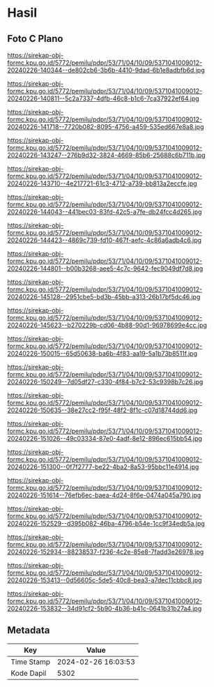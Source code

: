 # Hasil

## Foto C Plano

https://sirekap-obj-formc.kpu.go.id/5772/pemilu/pdpr/53/71/04/10/09/5371041009012-20240226-140344--de802cb6-3b6b-4410-9dad-6b1e8adbfb6d.jpg

https://sirekap-obj-formc.kpu.go.id/5772/pemilu/pdpr/53/71/04/10/09/5371041009012-20240226-140811--5c2a7337-4dfb-46c8-b1c6-7ca37922ef64.jpg

https://sirekap-obj-formc.kpu.go.id/5772/pemilu/pdpr/53/71/04/10/09/5371041009012-20240226-141718--7720b082-8095-4756-a459-535ed667e8a8.jpg

https://sirekap-obj-formc.kpu.go.id/5772/pemilu/pdpr/53/71/04/10/09/5371041009012-20240226-143247--276b9d32-3824-4669-85b6-25688c6b711b.jpg

https://sirekap-obj-formc.kpu.go.id/5772/pemilu/pdpr/53/71/04/10/09/5371041009012-20240226-143710--4e217721-61c3-4712-a739-bb813a2eccfe.jpg

https://sirekap-obj-formc.kpu.go.id/5772/pemilu/pdpr/53/71/04/10/09/5371041009012-20240226-144043--441bec03-83fd-42c5-a7fe-db24fcc4d265.jpg

https://sirekap-obj-formc.kpu.go.id/5772/pemilu/pdpr/53/71/04/10/09/5371041009012-20240226-144423--4869c739-fd10-467f-aefc-4c86a6adb4c6.jpg

https://sirekap-obj-formc.kpu.go.id/5772/pemilu/pdpr/53/71/04/10/09/5371041009012-20240226-144801--b00b3268-aee5-4c7c-9642-fec9049df7d8.jpg

https://sirekap-obj-formc.kpu.go.id/5772/pemilu/pdpr/53/71/04/10/09/5371041009012-20240226-145128--2951cbe5-bd3b-45bb-a313-26b17bf5dc46.jpg

https://sirekap-obj-formc.kpu.go.id/5772/pemilu/pdpr/53/71/04/10/09/5371041009012-20240226-145623--b270229b-cd06-4b88-90d1-96978699e4cc.jpg

https://sirekap-obj-formc.kpu.go.id/5772/pemilu/pdpr/53/71/04/10/09/5371041009012-20240226-150015--65d50638-ba6b-4f83-aa19-5a1b73b8511f.jpg

https://sirekap-obj-formc.kpu.go.id/5772/pemilu/pdpr/53/71/04/10/09/5371041009012-20240226-150249--7d05df27-c330-4f84-b7c2-53c9398b7c26.jpg

https://sirekap-obj-formc.kpu.go.id/5772/pemilu/pdpr/53/71/04/10/09/5371041009012-20240226-150635--38e27cc2-f95f-48f2-8f1c-c07d18744dd6.jpg

https://sirekap-obj-formc.kpu.go.id/5772/pemilu/pdpr/53/71/04/10/09/5371041009012-20240226-151026--49c03334-87e0-4adf-8e12-896ec615bb54.jpg

https://sirekap-obj-formc.kpu.go.id/5772/pemilu/pdpr/53/71/04/10/09/5371041009012-20240226-151300--0f7f2777-be22-4ba2-8a53-95bbc11e4914.jpg

https://sirekap-obj-formc.kpu.go.id/5772/pemilu/pdpr/53/71/04/10/09/5371041009012-20240226-151614--76efb6ec-baea-4d24-8f6e-0474a045a790.jpg

https://sirekap-obj-formc.kpu.go.id/5772/pemilu/pdpr/53/71/04/10/09/5371041009012-20240226-152529--d395b082-46ba-4796-b54e-1cc9f34edb5a.jpg

https://sirekap-obj-formc.kpu.go.id/5772/pemilu/pdpr/53/71/04/10/09/5371041009012-20240226-152934--88238537-f236-4c2e-85e8-7fadd3e26978.jpg

https://sirekap-obj-formc.kpu.go.id/5772/pemilu/pdpr/53/71/04/10/09/5371041009012-20240226-153413--0d56605c-5de5-40c8-bea3-a7dec11cbbc8.jpg

https://sirekap-obj-formc.kpu.go.id/5772/pemilu/pdpr/53/71/04/10/09/5371041009012-20240226-153832--34d91cf2-5b90-4b36-b41c-0641b31b27a4.jpg


## Metadata

| Key        | Value               |
| ---------- | ------------------- |
| Time Stamp | 2024-02-26 16:03:53 |
| Kode Dapil | 5302                |



